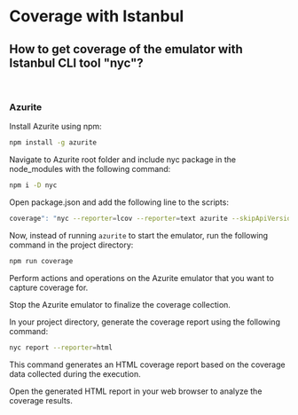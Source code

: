 # Coverage with Istanbul

## How to get coverage of the emulator with Istanbul CLI tool "nyc"?

<br>

### Azurite

Install Azurite using npm:

```bash
npm install -g azurite
```

Navigate to Azurite root folder and include nyc package in the node_modules with the following command:

```bash
npm i -D nyc
```

Open package.json and add the following line to the scripts:

```bash
coverage": "nyc --reporter=lcov --reporter=text azurite --skipApiVersionCheck",
```

Now, instead of running `azurite` to start the emulator, run the following command in the project directory:

```bash
npm run coverage
```

Perform actions and operations on the Azurite emulator that you want to capture coverage for.

Stop the Azurite emulator to finalize the coverage collection.

In your project directory, generate the coverage report using the following command:

```bash
nyc report --reporter=html
```

This command generates an HTML coverage report based on the coverage data collected during the execution.

Open the generated HTML report in your web browser to analyze the coverage results.